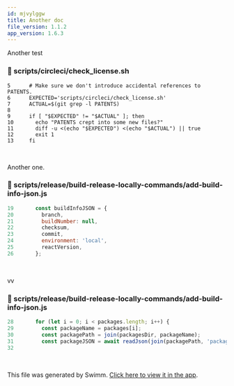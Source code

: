 ```yaml
---
id: mjvylggw
title: Another doc
file_version: 1.1.2
app_version: 1.6.3
---
```


Another test
<!-- NOTE-swimm-snippet: the lines below link your snippet to Swimm -->
### 📄 scripts/circleci/check_license.sh
```shell
5      # Make sure we don't introduce accidental references to PATENTS.
6      EXPECTED='scripts/circleci/check_license.sh'
7      ACTUAL=$(git grep -l PATENTS)
8      
9      if [ "$EXPECTED" != "$ACTUAL" ]; then
10       echo "PATENTS crept into some new files?"
11       diff -u <(echo "$EXPECTED") <(echo "$ACTUAL") || true
12       exit 1
13     fi
```

<br/>

Another one.
<!-- NOTE-swimm-snippet: the lines below link your snippet to Swimm -->
### 📄 scripts/release/build-release-locally-commands/add-build-info-json.js
```javascript
19       const buildInfoJSON = {
20         branch,
21         buildNumber: null,
22         checksum,
23         commit,
24         environment: 'local',
25         reactVersion,
26       };
```

<br/>

vv
<!-- NOTE-swimm-snippet: the lines below link your snippet to Swimm -->
### 📄 scripts/release/build-release-locally-commands/add-build-info-json.js
```javascript
28       for (let i = 0; i < packages.length; i++) {
29         const packageName = packages[i];
30         const packagePath = join(packagesDir, packageName);
31         const packageJSON = await readJson(join(packagePath, 'package.json'));
32     
```

<br/>

This file was generated by Swimm. [Click here to view it in the app](https://swimm-web-app.web.app/repos/Z2l0aHViJTNBJTNBcmVhY3QlM0ElM0FJZGl0WWVnZXJTd2ltbQ==/docs/mjvylggw).
